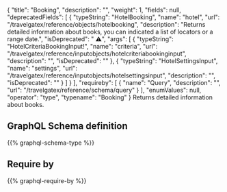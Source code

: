 {
  "title": "Booking",
  "description": "",
  "weight": 1,
  "fields": null,
  "deprecatedFields": [
    {
      "typeString": "HotelBooking",
      "name": "hotel",
      "url": "/travelgatex/reference/objects/hotelbooking",
      "description": "Returns detailed information about books, you can indicated a list of locators or a range date.",
      "isDeprecated": " ⚠️",
      "args": [
        {
          "typeString": "HotelCriteriaBookingInput!",
          "name": "criteria",
          "url": "/travelgatex/reference/inputobjects/hotelcriteriabookinginput",
          "description": "",
          "isDeprecated": ""
        },
        {
          "typeString": "HotelSettingsInput",
          "name": "settings",
          "url": "/travelgatex/reference/inputobjects/hotelsettingsinput",
          "description": "",
          "isDeprecated": ""
        }
      ]
    }
  ],
  "requireby": [
    {
      "name": "Query",
      "description": "",
      "url": "/travelgatex/reference/schema/query"
    }
  ],
  "enumValues": null,
  "operator": "type",
  "typename": "Booking"
}
Returns detailed information about books.
## GraphQL Schema definition

{{% graphql-schema-type %}}

## Require by

{{% graphql-require-by %}}
